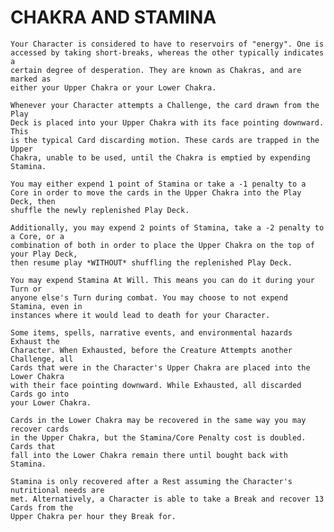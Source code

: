   CHAKRA AND STAMINA
  ==================

    Your Character is considered to have to reservoirs of "energy". One is
    accessed by taking short-breaks, whereas the other typically indicates a
    certain degree of desperation. They are known as Chakras, and are marked as
    either your Upper Chakra or your Lower Chakra.

    Whenever your Character attempts a Challenge, the card drawn from the Play
    Deck is placed into your Upper Chakra with its face pointing downward. This
    is the typical Card discarding motion. These cards are trapped in the Upper
    Chakra, unable to be used, until the Chakra is emptied by expending Stamina.
    
    You may either expend 1 point of Stamina or take a -1 penalty to a
    Core in order to move the cards in the Upper Chakra into the Play Deck, then
    shuffle the newly replenished Play Deck. 
    
    Additionally, you may expend 2 points of Stamina, take a -2 penalty to a Core, or a
    combination of both in order to place the Upper Chakra on the top of your Play Deck,
    then resume play *WITHOUT* shuffling the replenished Play Deck.
    
    You may expend Stamina At Will. This means you can do it during your Turn or
    anyone else's Turn during combat. You may choose to not expend Stamina, even in
    instances where it would lead to death for your Character.
    
    Some items, spells, narrative events, and environmental hazards Exhaust the
    Character. When Exhausted, before the Creature Attempts another Challenge, all
    Cards that were in the Character's Upper Chakra are placed into the Lower Chakra
    with their face pointing downward. While Exhausted, all discarded Cards go into
    your Lower Chakra.
    
    Cards in the Lower Chakra may be recovered in the same way you may recover cards
    in the Upper Chakra, but the Stamina/Core Penalty cost is doubled. Cards that
    fall into the Lower Chakra remain there until bought back with Stamina.
    
    Stamina is only recovered after a Rest assuming the Character's nutritional needs are
    met. Alternatively, a Character is able to take a Break and recover 13 Cards from the
    Upper Chakra per hour they Break for.

